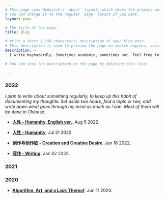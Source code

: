 ```yaml
---
# This page uses Hydejack's `about` layout, which shows the primary author's picture and about text at the top.
# You can change it to the regular `page` layout if you want.
layout: page

# The title of the page.
title: Blog

# Write a short (~150 characters) description of each blog post.
# This description is used to preview the page on search engines, social media, etc.
description: >
  I write haphazardly. Sometimes academic, sometimes not. Feel free to take a look.

# You can show the description on the page by deleting this line:

---
```


### 2022

*I plan to write about something regularly, to keep up this habit of documenting my thoughts. Set aside two hours, find a topic or two, and write down what goes through my mind as much as I can. Most of them will be done in Chinese.*

- **[人性 - Humanity, English ver.](/blog/2022-07-31-eng.md)**. Aug 5 2022.

- **[人性 - Humanity](/blog/2022-07-31.md)**. Jul 31 2022.

- **[创作与创作欲 - Creation and Creative Desire](/blog/2022-01-16.md)**. Jan 16 2022.

- **[写作 - Writing](/blog/2022-01-02.md)**. Jan 02 2022.

### 2021

### 2020

- **[Algorithm, Art, and a Lack Thereof](/blog/2020-06-11.md)**. Jun 11 2020.
